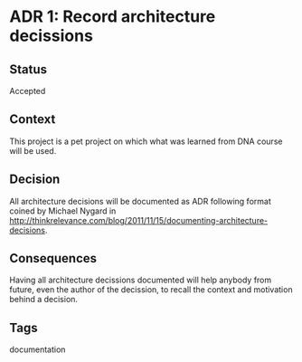 # ADR 1: Record architecture decissions

## Status

Accepted

## Context

This project is a pet project on which what was learned from DNA course will be used.

## Decision

All architecture decisions will be documented as ADR following format coined by Michael Nygard in http://thinkrelevance.com/blog/2011/11/15/documenting-architecture-decisions.

## Consequences

Having all architecture decissions documented will help anybody from future, even the author of the decission, to recall the context and motivation behind a decision.

## Tags

documentation
